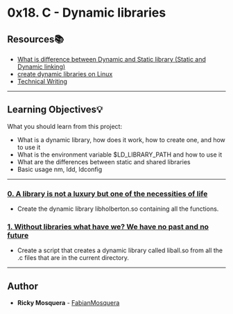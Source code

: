 # 0x18. C - Dynamic libraries

## Resources:books:
* [What is difference between Dynamic and Static library (Static and Dynamic linking)](https://www.youtube.com/watch?v=eW5he5uFBNM)
* [create dynamic libraries on Linux](https://www.google.com/search?q=linux+create+dynamic+library&cad=h)
* [Technical Writing](https://students-support.hbtn.io/hc/en-us/articles/360023750254?flash_digest=2ada03f988de4e9e217ad52b509cb9a9379e20db)

---
## Learning Objectives:bulb:
What you should learn from this project:
* What is a dynamic library, how does it work, how to create one, and how to use it
* What is the environment variable $LD_LIBRARY_PATH and how to use it
* What are the differences between static and shared libraries
* Basic usage nm, ldd, ldconfig

---

### [0. A library is not a luxury but one of the necessities of life](libholberton.so)
* Create the dynamic library libholberton.so containing all the functions.

### [1. Without libraries what have we? We have no past and no future](1-create_dynamic_lib.sh)
* Create a script that creates a dynamic library called liball.so from all the .c files that are in the current directory.

---

## Author
* **Ricky Mosquera** - [FabianMosquera](https://github.com/FabianMosquera)